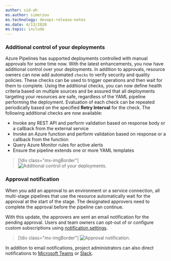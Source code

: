 ```yaml
---
author: sid-ah
ms.author: simerzou
ms.technology: devops-release-notes
ms.date: 4/13/2020
ms.topic: include
---
```


### Additional control of your deployments


Azure Pipelines has supported deployments controlled with manual approvals for some time now. With the latest enhancements, you now have additional control over your deployments. In addition to approvals, resource owners can now add automated `checks` to verify security and quality policies. These checks can be used to trigger operations and then wait for them to complete. Using the additional checks, you can now define health criteria based on multiple sources and be assured that all deployments targeting your resources are safe, regardless of the YAML pipeline performing the deployment. Evaluation of each check can be repeated periodically based on the specified **Retry Interval** for the check.
The following additional checks are now available:


- Invoke any REST API and perform validation based on response body or a callback from the external service
- Invoke an Azure function and perform validation based on response or a callback from the function
- Query Azure Monitor rules for active alerts
- Ensure the pipeline extends one or more YAML templates


> [!div class="mx-imgBorder"]
> ![Additional control of your deployments.](../../media/167-1.png)


### Approval notification

When you add an approval to an environment or a service connection, all multi-stage pipelines that use the resource automatically wait for the approval at the start of the stage. The designated approvers need to complete the approval before the pipeline can continue.

With this update, the approvers are sent an email notification for the pending approval. Users and team owners can opt-out of or configure custom subscriptions using <a href="/azure/devops/notifications/navigating-the-ui?view=azure-devops&preserve-view=true">notification settings</a>.

> [!div class="mx-imgBorder"]
> ![Approval notification.](../../media/167-0.png)

In addition to email notifications, project administrators can also direct notifications to <a href="/azure/devops/pipelines/integrations/microsoft-teams?view=azure-devops&preserve-view=true">Microsoft Teams</a> or <a href="/azure/devops/pipelines/integrations/slack?view=azure-devops&preserve-view=true">Slack</a>.